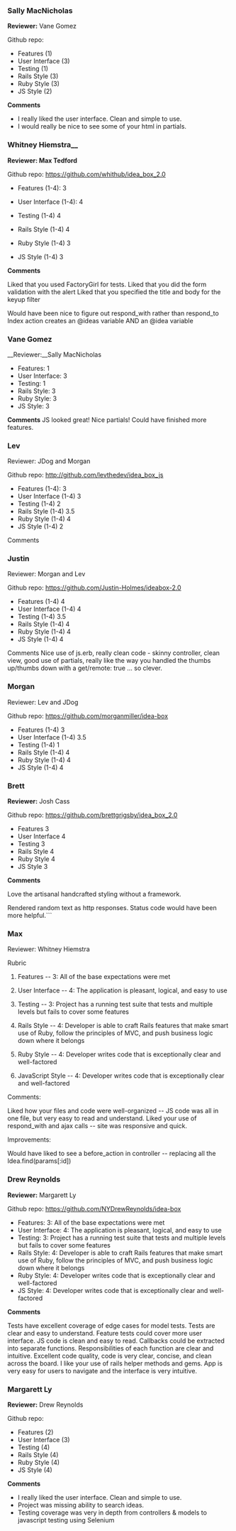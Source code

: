 ### Sally MacNicholas

__Reviewer:__ Vane Gomez

Github repo:

* Features (1)
* User Interface (3)
* Testing (1)
* Rails Style (3)
* Ruby Style (3)
* JS Style (2)

__Comments__

* I really liked the user interface. Clean and simple to use.
* I would really be nice to see some of your html in partials.  

### Whitney Hiemstra__

__Reviewer: Max Tedford__

Github repo: https://github.com/whithub/idea_box_2.0

* Features (1-4): 3

* User Interface (1-4): 4

* Testing (1-4) 4

* Rails Style (1-4) 4

* Ruby Style (1-4) 3

* JS Style (1-4) 3

__Comments__

Liked that you used FactoryGirl for tests.
Liked that you did the form validation with the alert
Liked that you specified the title and body for the keyup filter

Would have been nice to figure out respond_with rather than respond_to
Index action creates an @ideas variable AND an @idea variable

### Vane Gomez
 
__Reviewer:__Sally MacNicholas
 
* Features: 1
* User Interface: 3
* Testing: 1
* Rails Style: 3
* Ruby Style: 3
* JS Style: 3
 
 __Comments__
JS looked great! Nice partials! Could have finished more features.

### Lev

Reviewer: JDog and Morgan

Github repo: http://github.com/levthedev/idea_box_js

* Features (1-4): 3
* User Interface (1-4) 3
* Testing (1-4) 2
* Rails Style (1-4) 3.5
* Ruby Style (1-4) 4
* JS Style (1-4) 2

Comments

### Justin

Reviewer: Morgan and Lev

Github repo: https://github.com/Justin-Holmes/ideabox-2.0

* Features (1-4) 4
* User Interface (1-4) 4
* Testing (1-4) 3.5
* Rails Style (1-4) 4
* Ruby Style (1-4) 4
* JS Style (1-4) 4

Comments Nice use of js.erb, really clean code - skinny controller, clean view, good use of partials, really like the way you handled the thumbs up/thumbs down with a get/remote: true ... so clever.

### Morgan

Reviewer: Lev and JDog

Github repo: https://github.com/morganmiller/idea-box

* Features (1-4) 3
* User Interface (1-4) 3.5
* Testing (1-4) 1
* Rails Style (1-4) 4
* Ruby Style (1-4) 4
* JS Style (1-4) 4

### Brett

__Reviewer:__ Josh Cass 

Github repo: https://github.com/brettgrigsby/idea_box_2.0

* Features 3
* User Interface 4
* Testing 3
* Rails Style 4
* Ruby Style 4
* JS Style 3

__Comments__

Love the artisanal handcrafted styling without a framework.

Rendered random text as http responses. Status code would have been more helpful.```

### Max

Reviewer: Whitney Hiemstra

Rubric

1. Features -- 3: All of the base expectations were met

2. User Interface -- 4: The application is pleasant, logical, and easy to use

3. Testing -- 3: Project has a running test suite that tests and multiple levels but fails to cover some features

4. Rails Style -- 4: Developer is able to craft Rails features that make smart use of Ruby, follow the principles of MVC, and push business logic down where it belongs

5. Ruby Style -- 4: Developer writes code that is exceptionally clear and well-factored

6. JavaScript Style -- 4: Developer writes code that is exceptionally clear and well-factored

Comments:

Liked how your files and code were well-organized -- JS code was all in one file, but very easy to read and understand.
Liked your use of respond_with and ajax calls -- site was responsive and quick.

Improvements:

Would have liked to see a before_action in controller -- replacing all the Idea.find(params[:id]) 

### Drew Reynolds

__Reviewer:__ Margarett Ly

Github repo: https://github.com/NYDrewReynolds/idea-box

* Features: 3: All of the base expectations were met
* User Interface: 4: The application is pleasant, logical, and easy to use
* Testing: 3: Project has a running test suite that tests and multiple levels but fails to cover some features
* Rails Style: 4: Developer is able to craft Rails features that make smart use of Ruby, follow the principles of MVC, and push business logic down where it belongs
* Ruby Style: 4: Developer writes code that is exceptionally clear and well-factored
* JS Style: 4: Developer writes code that is exceptionally clear and well-factored

__Comments__

Tests have excellent coverage of edge cases for model tests. Tests are clear and easy to understand. Feature tests could cover more user interface.
JS code is clean and easy to read. Callbacks could be extracted into separate functions. Responsibilities of each function are clear and intuitive.
Excellent code quality, code is very clear, concise, and clean across the board. I like your use of rails helper methods and gems. App is very easy for users to navigate and the interface is very intuitive.

### Margarett Ly

__Reviewer:__ Drew Reynolds

Github repo:

* Features (2)
* User Interface (3)
* Testing (4)
* Rails Style (4)
* Ruby Style (4)
* JS Style (4)

__Comments__

* I really liked the user interface. Clean and simple to use.
* Project was missing ability to search ideas.
* Testing coverage was very in depth from controllers & models to javascript testing using Selenium
